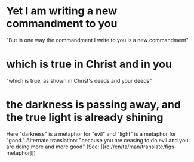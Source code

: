 # Yet I am writing a new commandment to you

"But in one way the commandment I write to you is a new commandment"

# which is true in Christ and in you

"which is true, as shown in Christ's deeds and your deeds"

# the darkness is passing away, and the true light is already shining

Here "darkness" is a metaphor for "evil" and "light" is a metaphor for "good." Alternate translation: "because you are ceasing to do evil and you are doing more and more good" (See: [[rc://en/ta/man/translate/figs-metaphor]])

